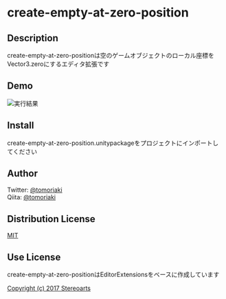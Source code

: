 # create-empty-at-zero-position

## Description

create-empty-at-zero-positionは空のゲームオブジェクトのローカル座標をVector3.zeroにするエディタ拡張です

## Demo

![実行結果](https://github.com/tomoriaki/create-empty-at-zero-position/blob/readme_images/Images/ss1.gif)

## Install

create-empty-at-zero-position.unitypackageをプロジェクトにインポートしてください

## Author

Twitter: [@tomoriaki](https://twitter.com/tomoriaki)  
Qiita: [@tomoriaki](https://qiita.com/tomoriaki)

## Distribution License

[MIT](https://github.com/tomoriaki/create-empty-at-zero-position/blob/master/LICENSE)

## Use License

create-empty-at-zero-positionはEditorExtensionsをベースに作成しています

[Copyright (c) 2017 Stereoarts](https://github.com/Stereoarts/EditorExtensions)

